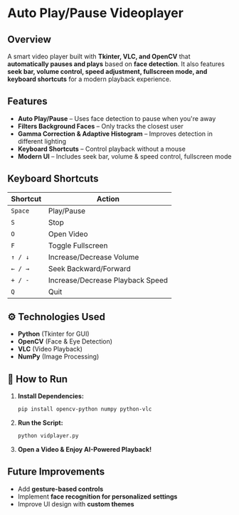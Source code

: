 # Auto Play/Pause Videoplayer

## Overview
A smart video player built with **Tkinter, VLC, and OpenCV** that **automatically pauses and plays** based on **face detection**. It also features **seek bar, volume control, speed adjustment, fullscreen mode, and keyboard shortcuts** for a modern playback experience.  


## Features  
* **Auto Play/Pause** – Uses face detection to pause when you're away  
* **Filters Background Faces** – Only tracks the closest user  
* **Gamma Correction & Adaptive Histogram** – Improves detection in different lighting  
* **Keyboard Shortcuts** – Control playback without a mouse  
* **Modern UI** – Includes seek bar, volume & speed control, fullscreen mode  


## Keyboard Shortcuts  
| Shortcut | Action |
|----------|--------|
| `Space` | Play/Pause |
| `S` | Stop |
| `O` | Open Video |
| `F` | Toggle Fullscreen |
| `↑ / ↓` | Increase/Decrease Volume |
| `← / →` | Seek Backward/Forward |
| `+ / -` | Increase/Decrease Playback Speed |
| `Q` | Quit |


## ⚙️ Technologies Used  
- **Python** (Tkinter for GUI)  
- **OpenCV** (Face & Eye Detection)  
- **VLC** (Video Playback)  
- **NumPy** (Image Processing)  


## 🚀 How to Run  
1. **Install Dependencies:**  
   ```sh
   pip install opencv-python numpy python-vlc
   ```
2. **Run the Script:**  
   ```sh
   python vidplayer.py
   ```
3. **Open a Video & Enjoy AI-Powered Playback!**


## Future Improvements  
- Add **gesture-based controls**  
- Implement **face recognition for personalized settings**  
- Improve UI design with **custom themes**  


